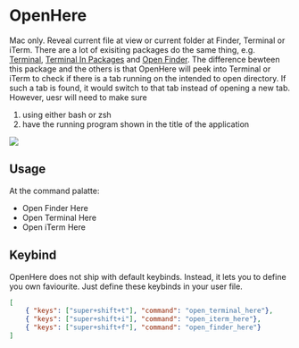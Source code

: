 OpenHere
====

Mac only. Reveal current file at view or current folder at Finder, Terminal or iTerm. There are 
a lot of exisiting packages do the same thing, e.g. [Terminal][1], [Terminal In Packages][2] and [Open Finder][3].
The difference bewteen this package and the others is that OpenHere will peek into Terminal or iTerm to check
if there is a tab running on the intended to open directory. If such a tab is found, it would switch to that tab
instead of opening a new tab. However, uesr will need to make sure

1. using either bash or zsh
2. have the running program shown in the title of the application

![](https://user-images.githubusercontent.com/1690993/28229294-2638ba76-68b0-11e7-9264-56033b20f8d5.png)

## Usage

At the command palatte:

- Open Finder Here
- Open Terminal Here
- Open iTerm Here

## Keybind

OpenHere does not ship with default keybinds. Instead, it lets you to define you own faviourite. 
Just define these keybinds in your user file.

```json
[
    { "keys": ["super+shift+t"], "command": "open_terminal_here"},
    { "keys": ["super+shift+i"], "command": "open_iterm_here"},
    { "keys": ["super+shift+f"], "command": "open_finder_here"}
]
```

[1]: https://packagecontrol.io/packages/Terminal
[2]: https://packagecontrol.io/packages/Terminal%20In%20Packages
[3]: https://packagecontrol.io/packages/Open%20Finder